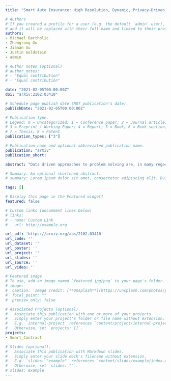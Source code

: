 ```yaml
---
title: "Smart Auto Insurance: High Resolution, Dynamic, Privacy-Driven, Telematic Insurance"

# Authors
# If you created a profile for a user (e.g. the default `admin` user), write the username (folder name) here
# and it will be replaced with their full name and linked to their profile.
authors:
- Michael Bartholic
- Zhengrong Gu
- Jianan Su
- Justin Goldstein
- admin

# Author notes (optional)
# author_notes:
# - "Equal contribution"
# - "Equal contribution"

date: "2021-02-05T00:00:00Z"
doi: "arXiv:2102.03410"

# Schedule page publish date (NOT publication's date).
publishDate: "2021-02-05T00:00:00Z"

# Publication type.
# Legend: 0 = Uncategorized; 1 = Conference paper; 2 = Journal article;
# 3 = Preprint / Working Paper; 4 = Report; 5 = Book; 6 = Book section;
# 7 = Thesis; 8 = Patent
publication_types: ["3"]

# Publication name and optional abbreviated publication name.
publication: "arXiv"
publication_short:

abstract: "Data driven approaches to problem solving are, in many regards, the holy grail of evidence backed decision making. Using first-party empirical data to analyze behavior and establish predictions yields us the ability to base in-depth analyses on particular individuals and reduce our dependence on generalizations. Modern mobile and embedded devices provide a wealth of sensors and means for collecting and tracking individualized data. Applying these assets to the realm of insurance (which is a statistically backed endeavor at heart) is certainly nothing new; yet doing so in a way that is privacy-driven and secure has not been a central focus of implementers. Existing data-driven insurance technologies require a certain level of trust in the data tracking agency (i.e. insurer) to not misuse, mishandle, or over-collect user data. Smart contracts and blockchain technology provide us an opportunity to re-balance these systems such that the blockchain itself is a trusted agent which both insurers and the insured can confide in. We propose a "Smart Auto Insurance" system that minimizes data sharing while simultaneously providing quality-of-life improvements to both sides. Furthermore, we use a simple game theoretical argument to show that the clients using such a system are disincentivized from behaving adversarially."

# Summary. An optional shortened abstract.
# summary: Lorem ipsum dolor sit amet, consectetur adipiscing elit. Duis posuere tellus ac convallis placerat. Proin tincidunt magna sed ex sollicitudin condimentum.

tags: []

# Display this page in the Featured widget?
featured: false

# Custom links (uncomment lines below)
# links:
# - name: Custom Link
#   url: http://example.org

url_pdf: 'https://arxiv.org/abs/2102.03410'
url_code: ''
url_dataset: ''
url_poster: ''
url_project: ''
url_slides: ''
url_source: ''
url_video: ''

# Featured image
# To use, add an image named `featured.jpg/png` to your page's folder.
# image:
#  caption: 'Image credit: [**Unsplash**](https://unsplash.com/photos/pLCdAaMFLTE)'
#  focal_point: ""
#  preview_only: false

# Associated Projects (optional).
#   Associate this publication with one or more of your projects.
#   Simply enter your project's folder or file name without extension.
#   E.g. `internal-project` references `content/project/internal-project/index.md`.
#   Otherwise, set `projects: []`.
projects:
- Smart_Contract

# Slides (optional).
#   Associate this publication with Markdown slides.
#   Simply enter your slide deck's filename without extension.
#   E.g. `slides: "example"` references `content/slides/example/index.md`.
#   Otherwise, set `slides: ""`.
# slides: example
---
```


